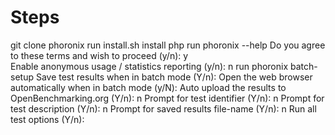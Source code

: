 # Steps

git clone phoronix
run install.sh
install php
run phoronix --help
    Do you agree to these terms and wish to proceed (y/n): y                                                                
    Enable anonymous usage / statistics reporting (y/n): n
run phoronix batch-setup
    Save test results when in batch mode (Y/n): 
    Open the web browser automatically when in batch mode (y/N): 
    Auto upload the results to OpenBenchmarking.org (Y/n): n
    Prompt for test identifier (Y/n): n
    Prompt for test description (Y/n): n
    Prompt for saved results file-name (Y/n): n
    Run all test options (Y/n): 
